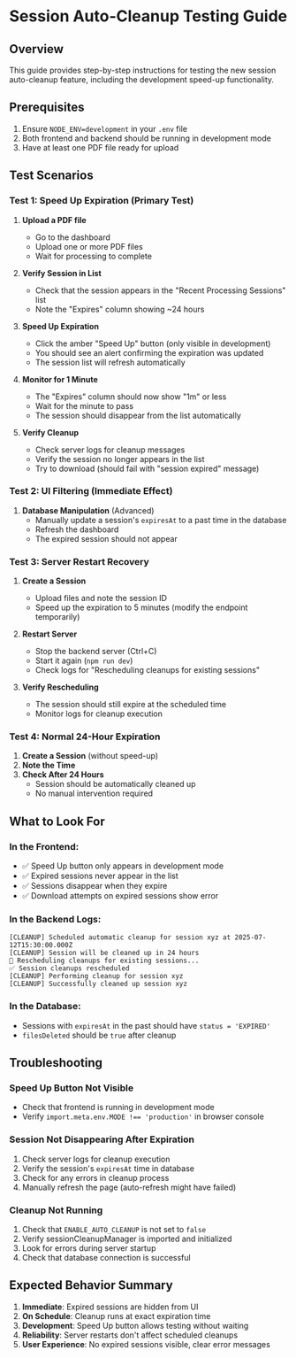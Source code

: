 # Session Auto-Cleanup Testing Guide

## Overview
This guide provides step-by-step instructions for testing the new session auto-cleanup feature, including the development speed-up functionality.

## Prerequisites
1. Ensure `NODE_ENV=development` in your `.env` file
2. Both frontend and backend should be running in development mode
3. Have at least one PDF file ready for upload

## Test Scenarios

### Test 1: Speed Up Expiration (Primary Test)
1. **Upload a PDF file**
   - Go to the dashboard
   - Upload one or more PDF files
   - Wait for processing to complete

2. **Verify Session in List**
   - Check that the session appears in the "Recent Processing Sessions" list
   - Note the "Expires" column showing ~24 hours

3. **Speed Up Expiration**
   - Click the amber "Speed Up" button (only visible in development)
   - You should see an alert confirming the expiration was updated
   - The session list will refresh automatically

4. **Monitor for 1 Minute**
   - The "Expires" column should now show "1m" or less
   - Wait for the minute to pass
   - The session should disappear from the list automatically

5. **Verify Cleanup**
   - Check server logs for cleanup messages
   - Verify the session no longer appears in the list
   - Try to download (should fail with "session expired" message)

### Test 2: UI Filtering (Immediate Effect)
1. **Database Manipulation** (Advanced)
   - Manually update a session's `expiresAt` to a past time in the database
   - Refresh the dashboard
   - The expired session should not appear

### Test 3: Server Restart Recovery
1. **Create a Session**
   - Upload files and note the session ID
   - Speed up the expiration to 5 minutes (modify the endpoint temporarily)

2. **Restart Server**
   - Stop the backend server (Ctrl+C)
   - Start it again (`npm run dev`)
   - Check logs for "Rescheduling cleanups for existing sessions"

3. **Verify Rescheduling**
   - The session should still expire at the scheduled time
   - Monitor logs for cleanup execution

### Test 4: Normal 24-Hour Expiration
1. **Create a Session** (without speed-up)
2. **Note the Time**
3. **Check After 24 Hours**
   - Session should be automatically cleaned up
   - No manual intervention required

## What to Look For

### In the Frontend:
- ✅ Speed Up button only appears in development mode
- ✅ Expired sessions never appear in the list
- ✅ Sessions disappear when they expire
- ✅ Download attempts on expired sessions show error

### In the Backend Logs:
```
[CLEANUP] Scheduled automatic cleanup for session xyz at 2025-07-12T15:30:00.000Z
[CLEANUP] Session will be cleaned up in 24 hours
🔄 Rescheduling cleanups for existing sessions...
✅ Session cleanups rescheduled
[CLEANUP] Performing cleanup for session xyz
[CLEANUP] Successfully cleaned up session xyz
```

### In the Database:
- Sessions with `expiresAt` in the past should have `status = 'EXPIRED'`
- `filesDeleted` should be `true` after cleanup

## Troubleshooting

### Speed Up Button Not Visible
- Check that frontend is running in development mode
- Verify `import.meta.env.MODE !== 'production'` in browser console

### Session Not Disappearing After Expiration
1. Check server logs for cleanup execution
2. Verify the session's `expiresAt` time in database
3. Check for any errors in cleanup process
4. Manually refresh the page (auto-refresh might have failed)

### Cleanup Not Running
1. Check that `ENABLE_AUTO_CLEANUP` is not set to `false`
2. Verify sessionCleanupManager is imported and initialized
3. Look for errors during server startup
4. Check that database connection is successful

## Expected Behavior Summary
1. **Immediate**: Expired sessions are hidden from UI
2. **On Schedule**: Cleanup runs at exact expiration time
3. **Development**: Speed Up button allows testing without waiting
4. **Reliability**: Server restarts don't affect scheduled cleanups
5. **User Experience**: No expired sessions visible, clear error messages